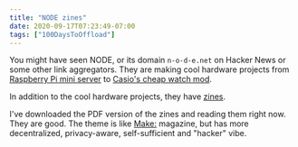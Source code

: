 ```yaml
---
title: "NODE zines"
date: 2020-09-17T07:23:49-07:00
tags: ["100DaysToOffload"]
---
```

You might have seen NODE, or its domain `n-o-d-e.net` on Hacker News or some other link aggregators. They are making cool hardware projects from [Raspberry Pi mini server](https://n-o-d-e.net/node_mini_server3.html) to [Casio's cheap watch mod](https://n-o-d-e.net/datarunner.html).

In addition to the cool hardware projects, they have [zines](https://n-o-d-e.net/zine/index.html).

I've downloaded the PDF version of the zines and reading them right now. They are good. The theme is like [Make:](https://makezine.com/) magazine, but has more decentralized, privacy-aware, self-sufficient and "hacker" vibe.

